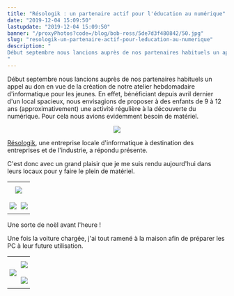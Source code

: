 ```yaml
---
title: "Résologik : un partenaire actif pour l'éducation au numérique"
date: "2019-12-04 15:09:50"
lastupdate: "2019-12-04 15:09:50"
banner: "/proxyPhotos?code=/blog/bob-ross/5de7d3f480842/50.jpg"
slug: "resologik-un-partenaire-actif-pour-leducation-au-numerique"
description: " 
Début septembre nous lancions auprès de nos partenaires habituels un appel au don en vue de la création de notre atelier hebdomadaire
"
---
```

Début septembre nous lancions auprès de nos partenaires habituels un appel au don en vue de la création de notre atelier hebdomadaire d'informatique pour les jeunes.
En effet, bénéficiant depuis avril dernier d'un local spacieux, nous envisagions de proposer à des enfants de 9 à 12 ans (approximativement) une activité régulière à la découverte du numérique. Pour cela nous avions evidemment besoin de matériel.

<div style="text-align:center;"> <img src="/proxyPhotos?code=/blog/bob-ross/5de7df750c8ab/50.jpg"> </div>

<a href="http://www.resologik.fr/"> Résologik</a>, une entreprise locale d'informatique à destination des entreprises et de l'industrie, a répondu présente.

C'est donc avec un grand plaisir que je me suis rendu aujourd'hui dans leurs locaux pour y faire le plein de matériel.

<style type="text/css">
.tg  {border-collapse:collapse;border-spacing:0;border:none;}
.tg td{font-family:Arial, sans-serif;font-size:14px;padding:10px 5px;border-style:solid;border-width:0px;overflow:hidden;word-break:normal;}
.tg th{font-family:Arial, sans-serif;font-size:14px;font-weight:normal;padding:10px 5px;border-style:solid;border-width:0px;overflow:hidden;word-break:normal;}
.tg .tg-nrix{text-align:center;vertical-align:middle}
.tg .tg-0lax{text-align:left;vertical-align:top}
</style>
<table class="tg">
  <tr>
    <th class="tg-nrix" colspan="2"><img src="/proxyPhotos?code=/blog/bob-ross/5de7d400cc7c5/50.jpg"></th>
  </tr>
  <tr>
    <td class="tg-0lax"><img src="/proxyPhotos?code=/blog/bob-ross/5de7d40de5276/50.jpg"></td>
    <td class="tg-0lax"><img src="/proxyPhotos?code=/blog/bob-ross/5de7d407b2d28/50.jpg"></td>
  </tr>
</table>

Une sorte de noël avant l'heure !

Une fois la voiture chargée, j'ai tout ramené à la maison afin de préparer les PC à leur future utilisation.

<style type="text/css">
.tg  {border-collapse:collapse;border-spacing:0;border:none;}
.tg td{font-family:Arial, sans-serif;font-size:14px;padding:10px 5px;border-style:solid;border-width:0px;overflow:hidden;word-break:normal;}
.tg th{font-family:Arial, sans-serif;font-size:14px;font-weight:normal;padding:10px 5px;border-style:solid;border-width:0px;overflow:hidden;word-break:normal;}
.tg .tg-cly1{text-align:left;vertical-align:middle}
</style>
<table class="tg">
  <tr>
    <th class="tg-cly1" rowspan="2"><img src="/proxyPhotos?code=/blog/bob-ross/5de7d3ee8714f/50.jpg"></th>
    <th class="tg-cly1"><img src="/proxyPhotos?code=/blog/bob-ross/5de7d3f480842/50.jpg"></th>
  </tr>
  <tr>
    <td class="tg-cly1"><img src="/proxyPhotos?code=/blog/bob-ross/5de7d3e87eb60/50.jpg"></td>
  </tr>
</table>


    